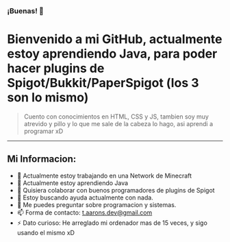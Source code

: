 ### ¡Buenas! 👋

# Bienvenido a mi GitHub, actualmente estoy aprendiendo Java, para poder hacer plugins de Spigot/Bukkit/PaperSpigot (los 3 son lo mismo)
> Cuento con conocimientos en HTML, CSS y JS, tambien soy muy atrevido y pillo y lo que me sale de la cabeza lo hago, asi aprendi a programar xD

----------------------------------------------
## Mi Informacion:
- 🔭 Actualmente estoy trabajando en una Network de Minecraft
- 🌱 Actualmente estoy aprendiendo Java
- 👯 Quisiera colaborar con buenos programadores de plugins de Spigot
- 🤔 Estoy buscando ayuda actualmente con nada.
- 💬 Me puedes preguntar sobre programacion y sistemas.
- 📫 Forma de contacto: t.aarons.dev@gmail.com
- ⚡ Dato curioso: He arreglado mi ordenador mas de 15 veces, y sigo usando el mismo xD
